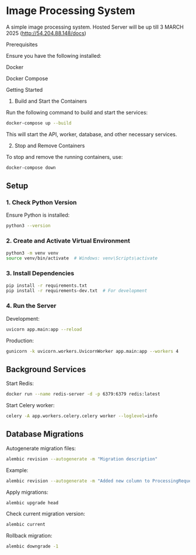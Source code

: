 # Image Processing System

A simple image processing system. Hosted Server will be up till 3 MARCH 2025 (http://54.204.88.148/docs)


Prerequisites

Ensure you have the following installed:

Docker

Docker Compose

Getting Started

1. Build and Start the Containers

Run the following command to build and start the services:

```sh
docker-compose up --build
```

This will start the API, worker, database, and other necessary services.

2. Stop and Remove Containers

To stop and remove the running containers, use:

```sh
docker-compose down
```

## Setup

### 1. Check Python Version
Ensure Python is installed:
```sh
python3 --version
```

### 2. Create and Activate Virtual Environment
```sh
python3 -m venv venv
source venv/bin/activate  # Windows: venv\Scripts\activate
```

### 3. Install Dependencies
```sh
pip install -r requirements.txt
pip install -r requirements-dev.txt  # For development
```

### 4. Run the Server
Development:
```sh
uvicorn app.main:app --reload
```

Production:
```sh
gunicorn -k uvicorn.workers.UvicornWorker app.main:app --workers 4
```

## Background Services
Start Redis:
```sh
docker run --name redis-server -d -p 6379:6379 redis:latest
```
Start Celery worker:
```sh
celery -A app.workers.celery.celery worker --loglevel=info
```

## Database Migrations
Autogenerate migration files:
```sh
alembic revision --autogenerate -m "Migration description"
```
Example:
```sh
alembic revision --autogenerate -m "Added new column to ProcessingRequest"
```
Apply migrations:
```sh
alembic upgrade head
```
Check current migration version:
```sh
alembic current
```
Rollback migration:
```sh
alembic downgrade -1
```
